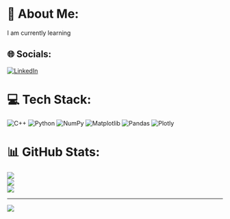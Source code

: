 # 💫 About Me:
I am currently learning<br>


## 🌐 Socials:
[![LinkedIn](https://img.shields.io/badge/LinkedIn-%230077B5.svg?logo=linkedin&logoColor=white)](https://linkedin.com/in/https://www.linkedin.com/in/laxmikant-talwar-0571b3345?utm_source=share&utm_campaign=share_via&utm_content=profile&utm_medium=android_app) 

# 💻 Tech Stack:
![C++](https://img.shields.io/badge/c++-%2300599C.svg?style=flat&logo=c%2B%2B&logoColor=white) ![Python](https://img.shields.io/badge/python-3670A0?style=flat&logo=python&logoColor=ffdd54) ![NumPy](https://img.shields.io/badge/numpy-%23013243.svg?style=flat&logo=numpy&logoColor=white) ![Matplotlib](https://img.shields.io/badge/Matplotlib-%23ffffff.svg?style=flat&logo=Matplotlib&logoColor=black) ![Pandas](https://img.shields.io/badge/pandas-%23150458.svg?style=flat&logo=pandas&logoColor=white) ![Plotly](https://img.shields.io/badge/Plotly-%233F4F75.svg?style=flat&logo=plotly&logoColor=white)
# 📊 GitHub Stats:
![](https://github-readme-stats.vercel.app/api?username=laxmikant-debug&theme=vue-dark&hide_border=false&include_all_commits=false&count_private=false)<br/>
![](https://nirzak-streak-stats.vercel.app/?user=laxmikant-debug&theme=vue-dark&hide_border=false)<br/>
![](https://github-readme-stats.vercel.app/api/top-langs/?username=laxmikant-debug&theme=vue-dark&hide_border=false&include_all_commits=false&count_private=false&layout=compact)

---
[![](https://visitcount.itsvg.in/api?id=laxmikant-debug&icon=0&color=0)](https://visitcount.itsvg.in)

<!-- Proudly created with GPRM ( https://gprm.itsvg.in ) -->
